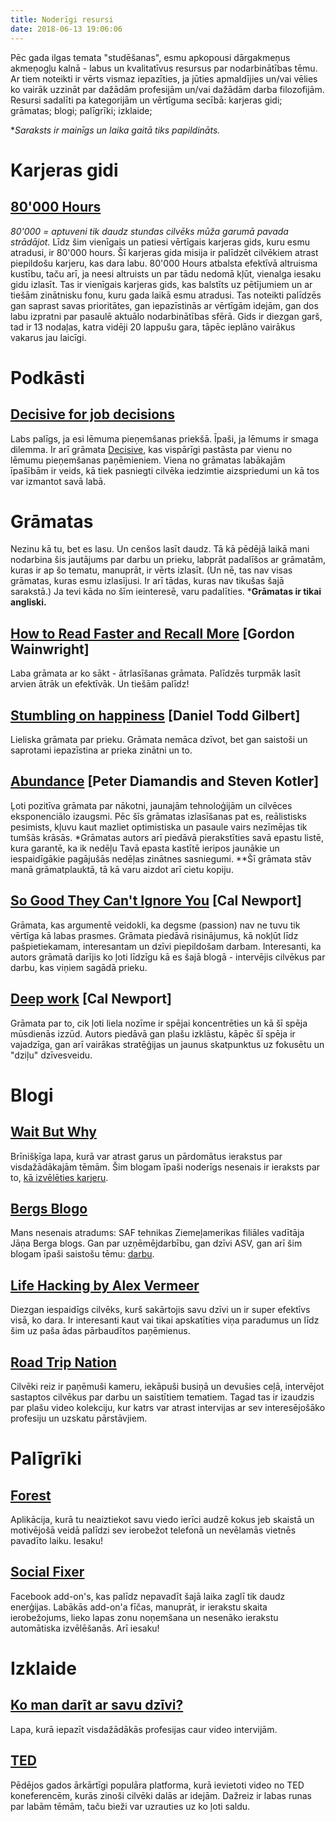 ```yaml
---
title: Noderīgi resursi
date: 2018-06-13 19:06:06
---
```

Pēc gada ilgas temata "studēšanas", esmu apkopousi dārgakmeņus akmeņogļu kalnā - labus un kvalitatīvus resursus par nodarbinātības tēmu. Ar tiem noteikti ir vērts vismaz iepazīties, ja jūties apmaldījies un/vai vēlies ko vairāk uzzināt par dažādām profesijām un/vai dažādām darba filozofijām. Resursi sadalīti pa kategorijām un vērtīguma secībā: karjeras gidi; grāmatas; blogi; palīgrīki; izklaide;

**Saraksts ir mainīgs un laika gaitā tiks papildināts.*

# Karjeras gidi

## [80'000 Hours](https://80000hours.org/ "80'000 Hours")
*80'000 = aptuveni tik daudz stundas cilvēks mūža garumā pavada strādājot.*
Līdz šim vienīgais un patiesi vērtīgais karjeras gids, kuru esmu atradusi, ir 80'000 hours. Šī karjeras gida misija ir palīdzēt cilvēkiem atrast piepildošu karjeru, kas dara labu. 80'000 Hours atbalsta efektīvā altruisma kustību, taču arī, ja neesi altruists un par tādu nedomā kļūt, vienalga iesaku gidu izlasīt. Tas ir vienīgais karjeras gids, kas balstīts uz pētījumiem un ar tiešām zinātnisku fonu, kuru gada laikā esmu atradusi. Tas noteikti palīdzēs gan saprast savas prioritātes, gan iepazīstinās ar vērtīgām idejām, gan dos labu izpratni par pasaulē aktuālo nodarbinātības sfērā. Gids ir diezgan garš, tad ir 13 nodaļas, katra vidēji 20 lappušu gara, tāpēc ieplāno vairākus vakarus jau laicīgi.

# Podkāsti

## [Decisive for job decisions](https://heathbrothers.com/ot/wp-content/uploads/2013/03/Decisive_for_Job_Decisions.mp3 "Decisive for job decisions")
Labs palīgs, ja esi lēmuma pieņemšanas priekšā. Īpaši, ja lēmums ir smaga dilemma. Ir arī grāmata [Decisive](https://heathbrothers.com/books/decisive/ "Decisive"), kas vispārīgi pastāsta par vienu no lēmumu pieņemšanas paņēmieniem. Viena no grāmatas labākajām īpašībām ir veids, kā tiek pasniegti cilvēka iedzimtie aizspriedumi un kā tos var izmantot savā labā.

# Grāmatas

Nezinu kā tu, bet es lasu. Un cenšos lasīt daudz. Tā kā pēdējā laikā mani nodarbina šis jautājums par darbu un prieku, labprāt padalīšos ar grāmatām, kuras ir ap šo tematu, manuprāt, ir vērts izlasīt. (Un nē, tas nav visas grāmatas, kuras esmu izlasījusi. Ir arī tādas, kuras nav tikušas šajā sarakstā.) Ja tevi kāda no šīm ieinteresē, varu padalīties.
***Grāmatas ir tikai angliski.**

## [How to Read Faster and Recall More](https://www.scribd.com/doc/10550351/How-to-Read-Faster-and-Recall-More "How to Read Faster and Recall More") [Gordon Wainwright]
Laba grāmata ar ko sākt - ātrlasīšanas grāmata. Palīdzēs turpmāk lasīt arvien ātrāk un efektīvāk. Un tiešām palīdz!

## [Stumbling on happiness](https://www.randomhouse.com/kvpa/gilbert/about.html "Stumbling on Happiness") [Daniel Todd Gilbert]
Lieliska grāmata par prieku. Grāmata nemāca dzīvot, bet gan saistoši un saprotami iepazīstina ar prieka zinātni un to.

## [Abundance](http://www.abundancethebook.com/ "Abundance") [Peter Diamandis and Steven Kotler]
Ļoti pozitīva grāmata par nākotni, jaunajām tehnoloģijām un cilvēces eksponenciālo izaugsmi. Pēc šīs grāmatas izlasīšanas pat es, reālistisks pesimists, kļuvu kaut mazliet optimistiska un pasaule vairs nezīmējas tik tumšās krāsās.
*Grāmatas autors arī piedāvā pierakstīties savā epastu listē, kura garantē, ka ik nedēļu Tavā epasta kastītē ieripos jaunākie un iespaidīgākie pagājušās nedēļas zinātnes sasniegumi. 
**Šī grāmata stāv manā grāmatplauktā, tā kā varu aizdot arī cietu kopiju.

## [So Good They Can't Ignore You](http://calnewport.com/books/so-good/ "So Good They Can't Ignore You") [Cal Newport]
Grāmata, kas argumentē veidokli, ka degsme (passion) nav ne tuvu tik vērtīga kā labas prasmes. Grāmata piedāvā risinājumus, kā nokļūt līdz pašpietiekamam, interesantam un dzīvi piepildošam darbam. Interesanti, ka autors grāmatā darījis ko ļoti līdzīgu kā es šajā blogā - intervējis cilvēkus par darbu, kas viņiem sagādā prieku.

## [Deep work](http://calnewport.com/books/deep-work/ "Deep work") [Cal Newport]
Grāmata par to, cik ļoti liela nozīme ir spējai koncentrēties un kā šī spēja mūsdienās izzūd. Autors piedāvā gan plašu izklāstu, kāpēc šī spēja ir vajadzīga, gan arī vairākas stratēģijas un jaunus skatpunktus uz fokusētu un "dziļu" dzīvesveidu.

# Blogi

## [Wait But Why](https://waitbutwhy.com "Wait But Why")
Brīnišķīga lapa, kurā var atrast garus un pārdomātus ierakstus par visdažādākajām tēmām. Šim blogam īpaši noderīgs nesenais ir ieraksts par to, [kā izvēlēties karjeru](https://waitbutwhy.com/2018/04/picking-career.html).

## [Bergs Blogo](https://bergsblogo.com "Bergs Blogo")
Mans nesenais atradums: SAF tehnikas Ziemeļamerikas filiāles vadītāja Jāņa Berga blogs. Gan par uzņēmējdarbību, gan dzīvi ASV, gan arī šim blogam īpaši saistošu tēmu: [darbu](https://bergsblogo.com/2018/03/04/par-to-kas-ir-un-nav-labs-darbs/).

## [Life Hacking by Alex Vermeer](https://alexvermeer.com/life-hacking/ "Life Hacking")
Diezgan iespaidīgs cilvēks, kurš sakārtojis savu dzīvi un ir super efektīvs visā, ko dara. Ir interesanti kaut vai tikai apskatīties viņa paradumus un līdz šim uz paša ādas pārbaudītos paņēmienus. 

## [Road Trip Nation](http://roadtripnation.com/ "Road Trip Nation")
Cilvēki reiz ir paņēmuši kameru, iekāpuši busiņā un devušies ceļā, intervējot sastaptos cilvēkus par darbu un saistītiem tematiem. Tagad tas ir izaudzis par plašu video kolekciju, kur katrs var atrast intervijas ar sev interesējošāko profesiju un uzskatu pārstāvjiem.

# Palīgrīki

## [Forest](https://www.forestapp.cc/en/ "Forest")
Aplikācija, kurā tu neaiztiekot savu viedo ierīci audzē kokus jeb skaistā un motivējošā veidā palīdzi sev ierobežot telefonā un nevēlamās vietnēs pavadīto laiku. Iesaku!

## [Social Fixer](https://socialfixer.com/ "Social Fixer")
Facebook add-on's, kas palīdz nepavadīt šajā laika zaglī tik daudz enerģijas. Labākās add-on'a fīčas, manuprāt, ir ierakstu skaita ierobežojums, lieko lapas zonu noņemšana un nesenāko ierakstu automātiska izvēlēšanās. Arī iesaku!

# Izklaide

## [Ko man darīt ar savu dzīvi?](http://www.wtfshouldidowithmylife.com/ "wft should I do with my life?")
Lapa, kurā iepazīt visdažādākās profesijas caur video intervijām.

## [TED](https://www.ted.com/ "TED")
Pēdējos gados ārkārtīgi populāra platforma, kurā ievietoti video no TED koneferencēm, kurās zinoši cilvēki dalās ar idejām. Dažreiz ir labas runas par labām tēmām, taču bieži var uzrauties uz ko ļoti saldu.